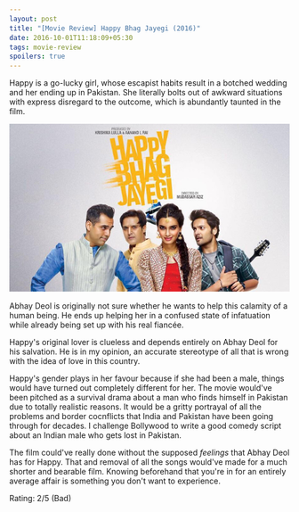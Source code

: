 ```yaml
---
layout: post
title: "[Movie Review] Happy Bhag Jayegi (2016)"
date: 2016-10-01T11:18:09+05:30
tags: movie-review
spoilers: true
---
```


Happy is a go-lucky girl, whose escapist habits result in a botched wedding and her ending up in Pakistan.
She literally bolts out of awkward situations with express disregard to the outcome, which is abundantly taunted in the film.

![Happy Bhag Jayegi (2016)](/img/movie-poster-happy-bhag-jayegi-2016.jpg 'Happy Bhag Jayegi (2016)')

Abhay Deol is originally not sure whether he wants to help this calamity of a human being.
He ends up helping her in a confused state of infatuation while already being set up with his real fiancée.

Happy's original lover is clueless and depends entirely on Abhay Deol for his salvation.
He is in my opinion, an accurate stereotype of all that is wrong with the idea of love in this country.

Happy's gender plays in her favour because if she had been a male, things would have turned out completely different for her.
The movie would've been pitched as a survival drama about a man who finds himself in Pakistan due to totally realistic reasons.
It would be a gritty portrayal of all the problems and border cocnflicts that India and Pakistan have been going through for decades.
I challenge Bollywood to write a good comedy script about an Indian male who gets lost in Pakistan.

The film could've really done without the supposed _feelings_ that Abhay Deol has for Happy.
That and removal of all the songs would've made for a much shorter and bearable film.
Knowing beforehand that you're in for an entirely average affair is something you don't want to experience.

Rating: 2/5 (Bad)

